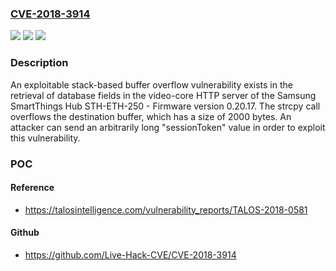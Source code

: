 ### [CVE-2018-3914](https://cve.mitre.org/cgi-bin/cvename.cgi?name=CVE-2018-3914)
![](https://img.shields.io/static/v1?label=Product&message=SmartThings%20Hub%20STH-ETH-250&color=blue)
![](https://img.shields.io/static/v1?label=Version&message=Firmware%20version%200.20.17%20&color=brightgreen)
![](https://img.shields.io/static/v1?label=Vulnerability&message=Classic%20Buffer%20Overflow&color=brightgreen)

### Description

An exploitable stack-based buffer overflow vulnerability exists in the retrieval of database fields in the video-core HTTP server of the Samsung SmartThings Hub STH-ETH-250 - Firmware version 0.20.17. The strcpy call overflows the destination buffer, which has a size of 2000 bytes. An attacker can send an arbitrarily long "sessionToken" value in order to exploit this vulnerability.

### POC

#### Reference
- https://talosintelligence.com/vulnerability_reports/TALOS-2018-0581

#### Github
- https://github.com/Live-Hack-CVE/CVE-2018-3914

